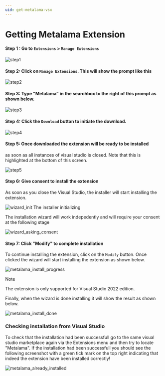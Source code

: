 ```yaml
---
uid: get-metalama-vsx
---
```


# Getting Metalama Extension

#### **Step 1** : Go to `Extensions` > `Manage Extensions` 

![step1](../../images/ext_manage_1.png)  

#### **Step 2**: Click on `Manage Extensions`. This will show the prompt like this

![step2](../../images/ext_manage_2.png)  

#### **Step 3**: Type "Metalama" in the searchbox to the right of this prompt as shown below.  

![step3](../../images/ext_manage_3.png)  


#### **Step 4**: Click the `Download` button to initiate the download.

![step4](../../images/ext_manage_4.png)  


#### **Step 5**: Once downloaded the extension will be ready to be installed 
as soon as all instances of visual studio is closed. Note that this is highlighted 
at the bottom of this screen. 

![step5](../../images/ext_manage_5.png)  

#### **Step 6**: Give consent to install the extension 
As soon as you close the Visual Studio, the installer will start installing the extension. 

![wizard_init](../../images/ext_manage_6.png)
The installer initializing 


The installation wizard will work indepedently and will require your consent at the following stage 

![wizard_asking_consent](../../images/ext_manage_consent.png)

#### **Step 7**: Click "Modify" to complete installation 
To continue installing the extension, click on the `Modify` button. Once clicked the wizard will start installing the extension as shown below. 

 
![metalama_install_progress](../../images/metalama_install_progress.png)

>[!NOTE] 
The extension is only supported for Visual Studio 2022 edition.

Finally, when the wizard is done installing it will show the result as shown below. 

![metalama_install_done](../../images/metalama_install_done.png)

### Checking installation from Visual Studio
To check that the installation had been successfull go to the same visual studio marketplace again via the Extensions menu and then try to locate "Metalama". If the installation had been successfull you should see the following screenshot with a green tick mark on the top right indicating that indeed the extension have been installed correctly!

![metalama_already_installed](../../images/metalama_already_installed.png)
 